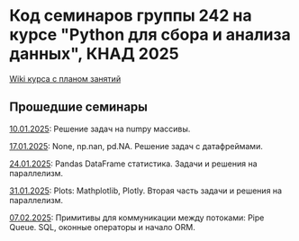 # Код семинаров группы 242 на курсе "Python для сбора и анализа данных", КНАД 2025

[Wiki курса с планом занятий](http://wiki.cs.hse.ru/Python_%D0%B4%D0%BB%D1%8F_%D1%81%D0%B1%D0%BE%D1%80%D0%B0_%D0%B8_%D0%B0%D0%BD%D0%B0%D0%BB%D0%B8%D0%B7%D0%B0_%D0%B4%D0%B0%D0%BD%D0%BD%D1%8B%D1%85_%D0%9A%D0%9D%D0%90%D0%94_24/25)


## Прошедшие семинары
[10.01.2025](seminar_numpy.ipynb): Решение задач на numpy массивы.

[17.01.2025](seminar_pandas.ipynb): None, np.nan, pd.NA. Решение задач с датафреймами.

[24.01.2025](seminar_gil_parallelism.ipynb): Pandas DataFrame статистика. Задачи и решения на параллелизм.

[31.01.2025](seminar_plots.ipynb): Plots: Mathplotlib, Plotly. Вторая часть задачи и решения на параллелизм.

[07.02.2025](seminar_sql_orm.ipynb): Примитивы для коммуникации между потоками: Pipe Queue. SQL, оконные операторы и начало ORM.

